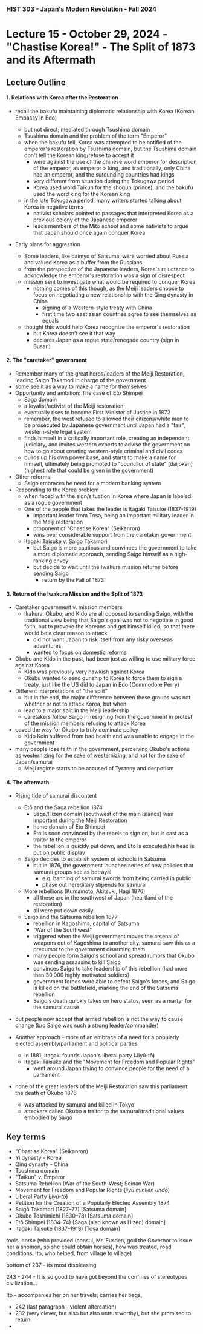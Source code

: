 ### HIST 303 - Japan's Modern Revolution - Fall 2024

[//]: <> (use `gqap` to force wrap text)
[//]: <> (use `:noa w` to save without autoformatting)

# Lecture 15 - October 29, 2024 - "Chastise Korea!" - The Split of 1873 and its Aftermath

## Lecture Outline

#### 1. **Relations with Korea after the Restoration**

- recall the bakufu maintaining diplomatic relationship with Korea (Korean Embassy in Edo)

  - but not direct; mediated through Tsushima domain
  - Tsushima domain and the problem of the term "Emperor"
  - when the bakufu fell, Korea was attempted to be notified of the emperor's restoration by Tsushima domain, but
    the Tsushima domain don't tell the Korean king/refuse to accept it
    - were against the use of the chinese word emperor for description of the emperor, as emperor >
      king, and traditionally, only China had an emperor, and the surounding countries had kings
    - very different from situation during the Tokugawa period
    - Korea used word Taikun for the shogun (prince), and the bakufu used the word king for the Korean king
  - in the late Tokugawa period, many writers started talking about Korea in negative terms
    - nativist scholars pointed to passages that interpreted Korea as a previous colony of the
      Japanese emperor
    - leads members of the Mito school and some nativists to argue that Japan should once again
      conquer Korea

- Early plans for aggression
  - Some leaders, like daimyo of Satsuma, were worried about Russia and valued Korea as a buffer
    from the Russians
  - from the perspective of the Japanese leaders, Korea's reluctance to acknowledge the emperor's
    restoration was a sign of disrespect
  - mission sent to investigate what would be required to conquer Korea
    - nothing comes of this though, as the Meiji leaders choose to focus on negotiating a new
      relationship with the Qing dynasty in China
      - signing of a Western-style treaty with China
      - first time two east asian countries agree to see themselves as equals
  - thought this would help Korea recognize the emperor's restoration
    - but Korea doesn't see it that way
    - declares Japan as a rogue state/renegade country (sign in Busan)

#### 2. **The "caretaker" government**

- Remember many of the great heros/leaders of the Meiji Restoration, leading Saigo Takamori in
  charge of the government
- some see it as a way to make a name for themselves
- Opportunity and ambition: The case of Etō Shimpei
  - Saga domain
  - a loyalist/activist of the Meiji restoration
  - eventually rises to become First Minister of Justice in 1872
  - remember, the west refused to allowed their citizens/white men to be prosecuted by Japanese
    government until Japan had a "fair", western-style legal system
  - finds himself in a critically important role, creating an independent judiciary, and invites
    western experts to advise the government on how to go about creating western-style criminal and
    civil codes
  - builds up his own power base, and starts to make a name for himself, ultimately being promoted
    to "councilor of state" (daijōkan) (highest role that could be given in the government)
- Other reforms
  - Saigo embraces he need for a modern banking system
- Responding to the Korea problem
  - when faced with the sign/situation in Korea where Japan is labeled as a rogue government
  - One of the people that takes the leader is Itagaki Taisuke (1837-1919)
    - important leader from Tosa, being an important military leader in the Meiji restoration
    - proponent of "Chastise Korea" (Seikanron)
    - wins over considerable support from the caretaker government
  - Itagaki Taisuke v. Saigo Takamori
    - but Saigo is more cautious and convinces the government to take a more diplomatic
      approach, sending Saigo himself as a high-ranking envoy
    - but decide to wait until the Iwakura mission returns before sending Saigo
      - return by the Fall of 1873

#### 3. **Return of the Iwakura Mission and the Split of 1873**

- Caretaker government v. mission members
  - Ikakura, Okubo, and Kido are all opposed to sending Saigo, with the traditional view being
    that Saigo's goal was not to negotiate in good faith, but to provoke the Koreans and get himself
    killed, so that there would be a clear reason to attack
    - did not want Japan to risk itself from any risky overseas adventures
    - wanted to focus on domestic reforms
- Okubu and Kido in the past, had been just as willing to use military force against Korea
  - Kido was previously very hawkish against Korea
  - Okubu wanted to send gunship to Korea to force them to sign a treaty, just like the US did to
    Japan in Edo (Commodore Perry)
- Different interpretations of "the split"
  - but in the end, the major difference between these groups was not whether or not to attack
    Korea, but when
  - lead to a major split in the Meiji leadership
  - caretakers follow Saigo in resigning from the government in protest of the mission members
    refusing to attack Korea
- paved the way for Okubo to truly dominate policy
  - Kido Koin suffered from bad health and was unable to engage in the government
- many people lose faith in the government, perceiving Okubo's actions as westernizing for the sake
  of westernizing, and not for the sake of Japan/samurai
  - Meiji regime starts to be accused of Tyranny and despotism

#### 4. **The aftermath**

- Rising tide of samurai discontent

  - Etō and the Saga rebellion 1874
    - Saga/Hizen domain (southwest of the main islands) was important during the Meiji Restoration
    - home domain of Eto Shimpei
    - Eto is soon convinced by the rebels to sign on, but is cast as a traitor to the emperor
    - the rebellion is quickly put down, and Eto is executed/his head is put on public display
  - Saigo decides to establish system of schools in Satsuma
    - but in 1876, the government launches series of new policies that samurai groups see as
      betrayal
      - e.g. banning of samurai swords from being carried in public
      - phase out hereditary stipends for samurai
  - More rebellions (Kumamoto, Akitsuki, Hagi 1876)
    - all these are in the southwest of Japan (heartland of the restoration)
    - all were put down easily
  - Saigo and the Satsuma rebellion 1877
    - rebellion in Kagoshima, capital of Satsuma
    - "War of the Southwest"
    - triggered when the Meiji government moves the arsenal of weapons out of Kagoshima to another
      city. samurai saw this as a precursor to the government disarming them
    - many people form Saigo's school and spread rumors that Okubo was sending assassins to kill
      Saigo
    - convinces Saigo to take leadership of this rebellion (had more than 30,000 highly motivated
      soldiers)
    - government forces were able to defeat Saigo's forces, and Saigo is killed on the battlefield,
      marking the end of the Satsuma rebellion
    - Saigo's death quickly takes on hero status, seen as a martyr for the samurai cause

- but people now accept that armed rebellion is not the way to cause change (b/c Saigo was such a
  strong leader/commander)
- Another approach - more of an embrace of a need for a popularly elected assembly/parliament and
  political parties
  - In 1881, Itagaki founds Japan's liberal party (Jiyū-tō)
  - Itagaki Taisuke and the "Movement for Freedom and Popular Rights"
    - went around Japan trying to convince people for the need of a parliament
- none of the great leaders of the Meiji Restoration saw this parliament: the death of Ōkubo 1878
  - was attacked by samurai and killed in Tokyo
  - attackers called Okubo a traitor to the samurai/traditional values embodied by Saigo

## Key terms

- "Chastise Korea" (Seikanron)
- Yi dynasty - Korea
- Qing dynasty - China
- Tsushima domain
- "Taikun" v. Emperor
- Satsuma Rebellion (War of the South-West; Seinan War)
- Movement for Freedom and Popular Rights (_jiyū minken undō_)
- Liberal Party (_jiyū-tō_)
- Petition for the Creation of a Popularly Elected Assembly 1874
- Saigō Takamori (1827–77) [Satsuma domain]
- Ōkubo Toshimichi (1830–78) [Satsuma domain]
- Etō Shimpei (1834–74) [Saga (also known as Hizen) domain]
- Itagaki Taisuke (1837–1919) [Tosa domain]

tools, horse (who provided (consul, Mr. Eusden, god the Governor to issue her a shomon, so she could obtain horses), how was treated, road conditions, Ito, who helped, from village to
village)

bottom of 237 - its most displeasing

243 - 244 - It is so good to have got beyond the confines of stereotypes civilization...

Ito - accompanies her on her travels; carries her bags,

- 242 (last paragraph - violent altercation)
- 232 (very clever, but also but also untrustworthy), but she promised to return
-
